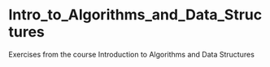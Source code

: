 # Intro_to_Algorithms_and_Data_Structures
Exercises from the course Introduction to Algorithms and Data Structures
